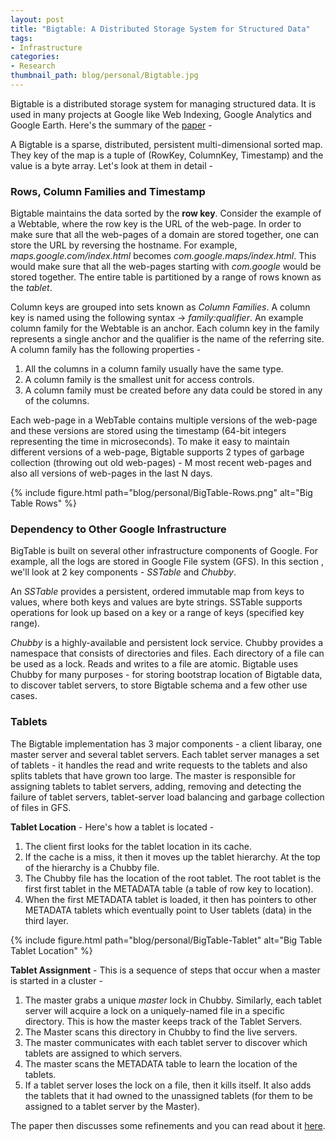 ```yaml
---
layout: post
title: "Bigtable: A Distributed Storage System for Structured Data"
tags:
- Infrastructure
categories:
- Research
thumbnail_path: blog/personal/Bigtable.jpg
---
```


Bigtable is a distributed storage system for managing structured data. It is used in many projects at Google like Web Indexing, Google Analytics and Google Earth. Here's the summary of the [paper](http://research.google.com/archive/bigtable-osdi06.pdf) - 

A Bigtable is a sparse, distributed, persistent multi-dimensional sorted map. They key of the map is a tuple of (RowKey, ColumnKey, Timestamp) and the value is a byte array. Let's look at them in detail - 

### Rows, Column Families and Timestamp

Bigtable maintains the data sorted by the **row key**. Consider the example of a Webtable, where the row key is the URL of the web-page. In order to make sure that all the web-pages of a domain are stored together, one can store the URL by reversing the hostname. For example, *maps.google.com/index.html* becomes *com.google.maps/index.html*. This would make sure that all the web-pages starting with *com.google* would be stored together. The entire table is partitioned by a range of rows known as the *tablet*.

Column keys are grouped into sets known as *Column Families*. A column key is named using the following syntax -> *family:qualifier*. An example column family for the Webtable is an anchor. Each column key in the family represents a single anchor and the qualifier is the name of the referring site. A column family has the following properties - 

1. All the columns in a column family usually have the same type.
2. A column family is the smallest unit for access controls.
3. A column family must be created before any data could be stored in any of the columns.

Each web-page in a WebTable contains multiple versions of the web-page and these versions are stored using the timestamp (64-bit integers representing the time in microseconds). To make it easy to maintain different versions of a web-page, Bigtable supports 2 types of garbage collection (throwing out old web-pages) - M most recent web-pages and also all versions of web-pages in the last N days.

{% include figure.html path="blog/personal/BigTable-Rows.png" alt="Big Table Rows" %}

### Dependency to Other Google Infrastructure

BigTable is built on several other infrastructure components of Google. For example, all the logs are stored in Google File system (GFS). In this section , we'll look at 2 key components - *SSTable* and *Chubby*.

An *SSTable* provides a persistent, ordered immutable map from keys to values, where both keys and values are byte strings. SSTable supports operations for look up based on a key or a range of keys (specified key range). 

*Chubby* is a highly-available and persistent lock service. Chubby provides a namespace that consists of directories and files.  Each directory of a file can be used as a lock. Reads and writes to a file are atomic. Bigtable uses Chubby for many purposes - for storing bootstrap location of Bigtable data, to discover tablet servers, to store Bigtable schema and a few other use cases.

### Tablets

The Bigtable implementation has 3 major components - a client libaray, one master server and several tablet servers. Each tablet server manages a set of tablets - it handles the read and write requests to the tablets and also splits tablets that have grown too large. The master is responsible for assigning tablets to tablet servers, adding, removing and detecting the failure of tablet servers, tablet-server load balancing and garbage collection of files in GFS.

**Tablet Location** - Here's how a tablet is located - 

1. The client first looks for the tablet location in its cache.
2. If the cache is a miss, it then it moves up the tablet hierarchy. At the top of the hierarchy is a Chubby file.
3. The Chubby file has the location of the root tablet. The root tablet is the first first tablet in the METADATA table (a table of row key to location).
4. When the first METADATA tablet is loaded, it then has pointers to other METADATA tablets which eventually point to User tablets (data) in the third layer.

{% include figure.html path="blog/personal/BigTable-Tablet" alt="Big Table Tablet Location" %}

**Tablet Assignment** - This is a sequence of steps that occur when a master is started in a cluster - 

1. The master grabs a unique *master* lock in Chubby. Similarly, each tablet server will acquire a lock on a uniquely-named file in a specific directory. This is how the master keeps track of the Tablet Servers.
2. The Master scans this directory in Chubby to find the live servers.
3. The master communicates with each tablet server to discover which tablets are assigned to which servers.
4. The master scans the METADATA table to learn the location of the tablets.
5. If a tablet server loses the lock on a file, then it kills itself. It also adds the tablets that it had owned to the unassigned tablets (for them to be assigned to a tablet server by the Master).

The paper then discusses some refinements and you can read about it [here](http://research.google.com/archive/bigtable-osdi06.pdf).